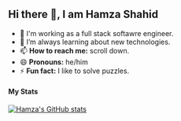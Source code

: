## Hi there 👋, I am Hamza Shahid

- 🔭 I'm working as a full stack softawre engineer.
- 🌱 I’m always learning about new technologies.
- 📫 **How to reach me:** scroll down.
- 😄 **Pronouns:** he/him
- ⚡ **Fun fact:** I like to solve puzzles.


#### My Stats
[![Hamza's GitHub stats](https://github-readme-stats.vercel.app/api?username=muhamza&theme=dark&show_icons=true&count_private=true)](https://github.com/muhamza)
